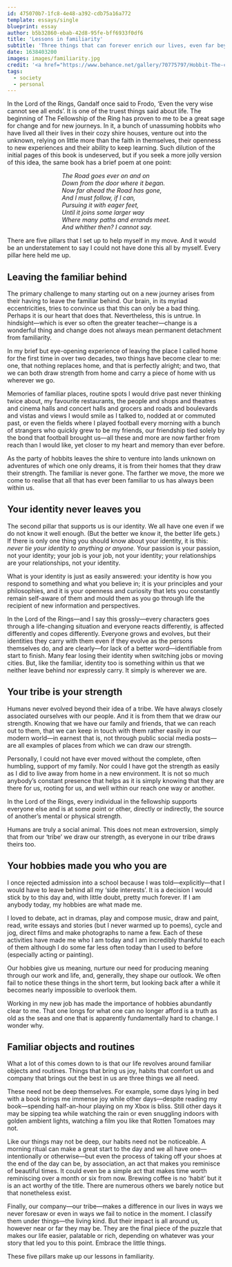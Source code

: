 ```yaml
---
id: 475070b7-1fc8-4e48-a392-cdb75a16a772
template: essays/single
blueprint: essay
author: b5b32860-ebab-42d8-95fe-bff6933f0df6
title: 'Lessons in familiarity'
subtitle: 'Three things that can forever enrich our lives, even far beyond our comfort zone.'
date: 1638403200
images: images/familiarity.jpg
credit: '<a href="https://www.behance.net/gallery/70775797/Hobbit-The-coming-of-Smaug">JG O''Donoghue</a>'
tags:
  - society
  - personal
---
```

In the Lord of the Rings, Gandalf once said to Frodo, ‘Even the very wise cannot see all ends’. It is one of the truest things said about life. The beginning of The Fellowship of the Ring has proven to me to be a great sage for change and for new journeys. In it, a bunch of unassuming hobbits who have lived all their lives in their cozy shire houses, venture out into the unknown, relying on little more than the faith in themselves, their openness to new experiences and their ability to keep learning. Such dilution of the initial pages of this book is undeserved, but if you seek a more jolly version of this idea, the same book has a brief poem at one point:

<div style="width:100%; display: flex; justify-content: center;"><em>
The Road goes ever on and on<br/>
Down from the door where it began.<br/>
Now far ahead the Road has gone,<br/>
And I must follow, if I can,<br/>
Pursuing it with eager feet,<br/>
Until it joins some larger way<br/>
Where many paths and errands meet.<br/>
And whither then? I cannot say.<br/>
</em>
</div>

There are five pillars that I set up to help myself in my move. And it would be an understatement to say I could not have done this all by myself. Every pillar here held me up.

## Leaving the familiar behind

The primary challenge to many starting out on a new journey arises from their having to leave the familiar behind. Our brain, in its myriad eccentricities, tries to convince us that this can only be a bad thing. Perhaps it is our heart that does that. Nevertheless, this is untrue. In hindsight—which is ever so often the greater teacher—change is a wonderful thing and change does not always mean permanent detachment from familiarity.

In my brief but eye-opening experience of leaving the place I called home for the first time in over two decades, two things have become clear to me: one, that nothing replaces home, and that is perfectly alright; and two, that we can both draw strength from home and carry a piece of home with us wherever we go.

Memories of familiar places, routine spots I would drive past never thinking twice about, my favourite restaurants, the people and shops and theatres and cinema halls and concert halls and grocers and roads and boulevards and vistas and views I would smile as I talked to, nodded at or commuted past, or even the fields where I played football every morning with a bunch of strangers who quickly grew to be my friends, our friendship tied solely by the bond that football brought us—all these and more are now farther from reach than I would like, yet closer to my heart and memory than ever before.

As the party of hobbits leaves the shire to venture into lands unknown on adventures of which one only dreams, it is from their homes that they draw their strength. The familiar is never gone. The farther we move, the more we come to realise that all that has ever been familiar to us has always been within us.

## Your identity never leaves you

The second pillar that supports us is our identity. We all have one even if we do not know it well enough. (But the better we know it, the better life gets.) If there is only one thing you should know about your identity, it is this: _never tie your identity to anything or anyone._ Your passion is your passion, not your identity; your job is your job, not your identity; your relationships are your relationships, not your identity.

What is your identity is just as easily answered: your identity is how you respond to something and what you believe in; it is your principles and your philosophies, and it is your openness and curiosity that lets you constantly remain self-aware of them and mould them as you go through life the recipient of new information and perspectives.

In the Lord of the Rings—and I say this grossly—every characters goes through a life-changing situation and everyone reacts differently, is affected differently and copes differently. Everyone grows and evolves, but their identities they carry with them even if they evolve as the persons themselves do, and are clearly—for lack of a better word—identifiable from start to finish. Many fear losing their identity when switching jobs or moving cities. But, like the familiar, identity too is something within us that we neither leave behind nor expressly carry. It simply is wherever we are.

## Your tribe is your strength

Humans never evolved beyond their idea of a tribe. We have always closely associated ourselves with our people. And it is from them that we draw our strength. Knowing that we have our family and friends, that we can reach out to them, that we can keep in touch with them rather easily in our modern world—in earnest that is, not through public social media posts—are all examples of places from which we can draw our strength.

Personally, I could not have ever moved without the complete, often humbling, support of my family. Nor could I have got the strength as easily as I did to live away from home in a new environment. It is not so much anybody’s constant presence that helps as it is simply knowing that they are there for us, rooting for us, and well within our reach one way or another.

In the Lord of the Rings, every individual in the fellowship supports everyone else and is at some point or other, directly or indirectly, the source of another’s mental or physical strength.

Humans are truly a social animal. This does not mean extroversion, simply that from our ‘tribe’ we draw our strength, as everyone in our tribe draws theirs too.

## Your hobbies made you who you are

I once rejected admission into a school because I was told—explicitly—that I would have to leave behind all my ‘side interests’. It is a decision I would stick by to this day and, with little doubt, pretty much forever. If I am anybody today, my hobbies are what made me.

I loved to debate, act in dramas, play and compose music, draw and paint, read, write essays and stories (but I never warmed up to poems), cycle and jog, direct films and make photographs to name a few. Each of these activities have made me who I am today and I am incredibly thankful to each of them although I do some far less often today than I used to before (especially acting or painting).

Our hobbies give us meaning, nurture our need for producing meaning through our work and life, and, generally, they shape our outlook. We often fail to notice these things in the short term, but looking back after a while it becomes nearly impossible to overlook them.

Working in my new job has made the importance of hobbies abundantly clear to me. That one longs for what one can no longer afford is a truth as old as the seas and one that is apparently fundamentally hard to change. I wonder why.

## Familiar objects and routines

What a lot of this comes down to is that our life revolves around familiar objects  and routines. Things that bring us joy, habits that comfort us and company that brings out the best in us are three things we all need.

These need not be deep themselves. For example, some days lying in bed with a book brings me immense joy while other days—despite reading my book—spending half-an-hour playing on my Xbox is bliss. Still other days it may be sipping tea while watching the rain or even snuggling indoors with golden ambient lights, watching a film you like that Rotten Tomatoes may not.

Like our things may not be deep, our habits need not be noticeable. A morning ritual can make a great start to the day and we all have one—intentionally or otherwise—but even the process of taking off your shoes at the end of the day can be, by association, an act that makes you reminisce of beautiful times. It could even be a simple act that makes time worth reminiscing over a month or six from now. Brewing coffee is no ‘habit’ but it is an act worthy of the title. There are numerous others we barely notice but that nonetheless exist.

Finally, our company—our tribe—makes a difference in our lives in ways we never foresaw or even in ways we fail to notice in the moment. I classify them under things—the living kind. But their impact is all around us, however near or far they may be. They are the final piece of the puzzle that makes our life easier, palatable or rich, depending on whatever was your story that led you to this point. Embrace the little things.

These five pillars make up our lessons in familiarity.